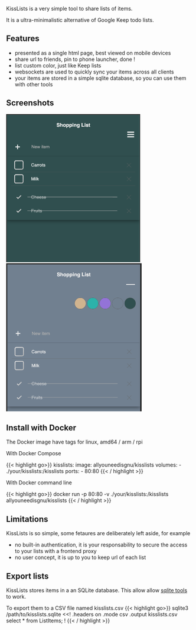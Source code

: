 ---
---

KissLists is a very simple tool to share lists of items. 

It is a ultra-minimalistic alternative of Google Keep todo lists.

## Features

- presented as a single html page, best viewed on mobile devices
- share url to friends, pin to phone launcher, done !
- list custom color, just like Keep lists
- websockets are used to quickly sync your items across all clients
- your items are stored in a simple sqlite database, so you can use them with other tools

## Screenshots

<img style="height:400px;display:inline" src="QfRBCgk.png">
<img style="height:400px;display:inline" src="6I5qR5J.png">

## Install with Docker

The Docker image have tags for linux, amd64 / arm / rpi

With Docker Compose

{{< highlight go>}}
kisslists:
  image: allyouneedisgnu/kisslists
  volumes:
    - ./your/kisslists:/kisslists
  ports:
    - 80:80
{{< / highlight >}}

With Docker command line

{{< highlight go>}}
docker run -p 80:80 -v ./your/kisslists:/kisslists allyouneedisgnu/kisslists
{{< / highlight >}}

## Limitations

KissLists is so simple, some fetaures are deliberately left aside, for example

- no built-in authentication, it is your responsability to secure the access to your lists with a frontend proxy
- no user concept, it is up to you to keep url of each list

## Export lists

KissLists stores items in a an SQLite database.
This allow allow <a href="https://github.com/planetopendata/awesome-sqlite#sqlite-admin-tools">sqlite tools</a> to work.

To export them to a CSV file named kisslists.csv
{{< highlight go>}}
sqlite3 /path/to/kisslists.sqlite <<!
.headers on
.mode csv
.output kisslists.csv
select * from ListItems;
!
{{< / highlight >}}

